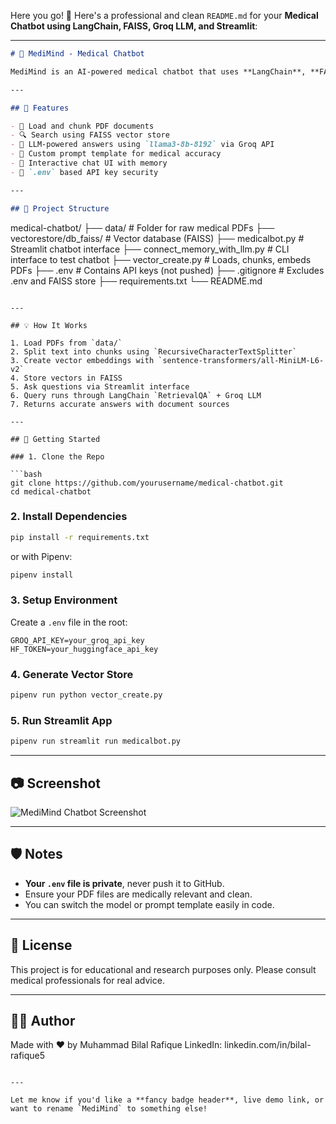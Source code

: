 Here you go! 🎯 Here's a professional and clean `README.md` for your **Medical Chatbot using LangChain, FAISS, Groq LLM, and Streamlit**:

---

```markdown
# 🧠 MediMind - Medical Chatbot

MediMind is an AI-powered medical chatbot that uses **LangChain**, **FAISS**, and **Groq LLM** to answer medical questions based on uploaded PDF documents. It supports **RAG (Retrieval-Augmented Generation)** and offers a friendly chat interface via **Streamlit**.

---

## 🔧 Features

- 🧾 Load and chunk PDF documents
- 🔍 Search using FAISS vector store
- 🤖 LLM-powered answers using `llama3-8b-8192` via Groq API
- 🧠 Custom prompt template for medical accuracy
- 💬 Interactive chat UI with memory
- 🔐 `.env` based API key security

---

## 📁 Project Structure

```

medical-chatbot/
├── data/                       # Folder for raw medical PDFs
├── vectorestore/db\_faiss/     # Vector database (FAISS)
├── medicalbot.py              # Streamlit chatbot interface
├── connect\_memory\_with\_llm.py # CLI interface to test chatbot
├── vector\_create.py           # Loads, chunks, embeds PDFs
├── .env                       # Contains API keys (not pushed)
├── .gitignore                 # Excludes .env and FAISS store
├── requirements.txt
└── README.md

````

---

## 💡 How It Works

1. Load PDFs from `data/`
2. Split text into chunks using `RecursiveCharacterTextSplitter`
3. Create vector embeddings with `sentence-transformers/all-MiniLM-L6-v2`
4. Store vectors in FAISS
5. Ask questions via Streamlit interface
6. Query runs through LangChain `RetrievalQA` + Groq LLM
7. Returns accurate answers with document sources

---

## 🚀 Getting Started

### 1. Clone the Repo

```bash
git clone https://github.com/yourusername/medical-chatbot.git
cd medical-chatbot
````

### 2. Install Dependencies

```bash
pip install -r requirements.txt
```

or with Pipenv:

```bash
pipenv install
```

### 3. Setup Environment

Create a `.env` file in the root:

```env
GROQ_API_KEY=your_groq_api_key
HF_TOKEN=your_huggingface_api_key
```

### 4. Generate Vector Store

```bash
pipenv run python vector_create.py
```

### 5. Run Streamlit App

```bash
pipenv run streamlit run medicalbot.py
```

---

## 📷 Screenshot

![MediMind Chatbot Screenshot](preview.png) <!-- Add this if you want a screenshot -->

---

## 🛡️ Notes

* **Your `.env` file is private**, never push it to GitHub.
* Ensure your PDF files are medically relevant and clean.
* You can switch the model or prompt template easily in code.

---

## 📜 License

This project is for educational and research purposes only. Please consult medical professionals for real advice.

---

## 👨‍💻 Author

Made with ❤️ by Muhammad Bilal Rafique
LinkedIn: linkedin.com/in/bilal-rafique5

```

---

Let me know if you'd like a **fancy badge header**, live demo link, or want to rename `MediMind` to something else!
```
